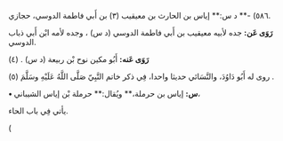 ٥٨٦) -** د س:** إياس بن الحارث بن معيقيب (٣) بن أَبي فاطمة الدوسي، حجازي.

**رَوَى عَن:** جده لأبيه معيقيب بن أَبي فاطمة الدوسي (د س) ، وجده لأمه ابْن أَبي ذباب الدوسي.

**رَوَى عَنه:** أَبُو مكين نوح بْن ربيعة (د س) . (٤)

روى له أَبُو دَاوُدَ، والنَّسَائي حديثا واحدا، فِي ذكر خاتم النَّبِيّ صَلَّى اللَّهُ عَلَيْهِ وسَلَّمَ (٥) .

**• س:** إياس بن حرملة،** ويُقال:** حرملة بْن إياس الشيباني،

يأتي فِي باب الحاء.

(